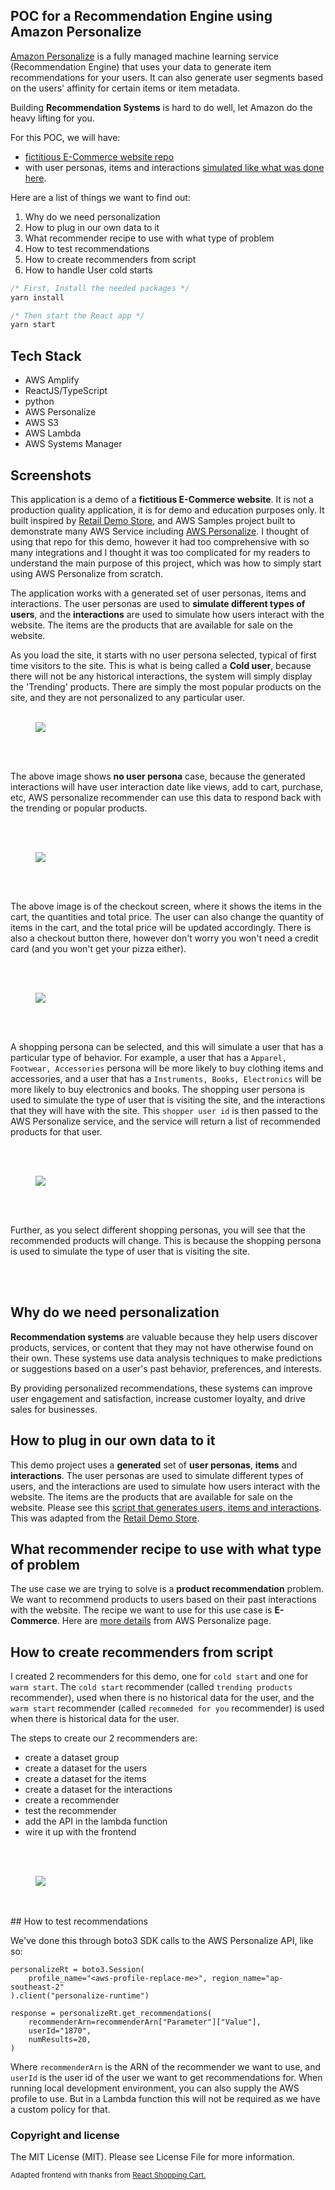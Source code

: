 ## POC for a Recommendation Engine using Amazon Personalize

[Amazon Personalize](https://aws.amazon.com/personalize/) is a fully managed machine learning service (Recommendation Engine) that uses your data to generate item recommendations for your users. It can also generate user segments based on the users' affinity for certain items or item metadata.

Building **Recommendation Systems** is hard to do well, let Amazon do the heavy lifting for you.

For this POC, we will have:

- [fictitious E-Commerce website repo](https://github.com/cevoaustralia/cevo-shopping-demo)
- with user personas, items and interactions [simulated like what was done here](https://github.com/aws-samples/retail-demo-store).

Here are a list of things we want to find out:

1. Why do we need personalization
1. How to plug in our own data to it
1. What recommender recipe to use with what type of problem
1. How to test recommendations
1. How to create recommenders from script
1. How to handle User cold starts

```javascript
/* First, Install the needed packages */
yarn install

/* Then start the React app */
yarn start

```

## Tech Stack
- AWS Amplify
- ReactJS/TypeScript
- python
- AWS Personalize
- AWS S3
- AWS Lambda
- AWS Systems Manager

## Screenshots

This application is a demo of a **fictitious E-Commerce website**. It is not a production quality application, it is for demo and education purposes only. It built inspired by [Retail Demo Store](https://github.com/aws-samples/retail-demo-store), and AWS Samples project built to demonstrate many AWS Service including [AWS Personalize](https://aws.amazon.com/personalize/). I thought of using that repo for this demo, however it had too comprehensive with so many integrations and I thought it was too complicated for my readers to understand the main purpose of this project, which was how to simply start using AWS Personalize from scratch.

The application works with a generated set of user personas, items and interactions. The user personas are used to **simulate different types of users**, and the **interactions** are used to simulate how users interact with the website. The items are the products that are available for sale on the website. 

As you load the site, it starts with no user persona selected, typical of first time visitors to the site. This is what is being called a **Cold user**, because there will not be any historical interactions, the system will simply display the 'Trending' products. There are simply the most popular products on the site, and they are not personalized to any particular user.
<br/>
<br/>

<figure>
	<a href="./images/00-cevo-shopping-demo.png"><img src="./images/00-cevo-shopping-demo.png"></a>
</figure>
<br/>
<br/>

The above image shows **no user persona** case, because the generated interactions will have user interaction date like views, add to cart, purchase, etc, AWS personalize recommender can use this data to respond back with the trending or popular products. 

<br/>
<br/>

<figure>
	<a href="./images/01-checkout-buy.png"><img src="./images/01-checkout-buy.png"></a>
</figure>
<br/>
<br/>

The above image is of the checkout screen, where it shows the items in the cart, the quantities and total price. The user can also change the quantity of items in the cart, and the total price will be updated accordingly. There is also a checkout button there, however don't worry you won't need a credit card (and you won't get your pizza either).

<br/>
<br/>
<figure>
	<a href="./images/02-shopping-persona.png"><img src="./images/02-shopping-persona.png"></a>
</figure>
<br/>
<br/>

A shopping persona can be selected, and this will simulate a user that has a particular type of behavior. For example, a user that has a `Apparel, Footwear, Accessories` persona will be more likely to buy clothing items and accessories, and a user that has a `Instruments, Books, Electronics` will be more likely to buy electronics and books. The shopping user persona is used to simulate the type of user that is visiting the site, and the interactions that they will have with the site. This `shopper user id` is then passed to the AWS Personalize service, and the service will return a list of recommended products for that user.

<br/>
<br/>
<figure>
	<a href="./images/03-another-persona.png"><img src="./images/03-another-persona.png"></a>
</figure>
<br/>
<br/>

Further, as you select different shopping personas, you will see that the recommended products will change. This is because the shopping persona is used to simulate the type of user that is visiting the site.

<br/>
<br/>

## Why do we need personalization

**Recommendation systems** are valuable because they help users discover products, services, or content that they may not have otherwise found on their own. These systems use data analysis techniques to make predictions or suggestions based on a user's past behavior, preferences, and interests.

By providing personalized recommendations, these systems can improve user engagement and satisfaction, increase customer loyalty, and drive sales for businesses.

## How to plug in our own data to it

This demo project uses a **generated** set of **user personas**, **items** and **interactions**. The user personas are used to simulate different types of users, and the interactions are used to simulate how users interact with the website. The items are the products that are available for sale on the website. Please see this [script that generates users, items and interactions](./generators/generate_interactions_personalize.py). This was adapted from the [Retail Demo Store](https://github.com/aws-samples/retail-demo-store).

## What recommender recipe to use with what type of problem
The use case we are trying to solve is a **product recommendation** problem. We want to recommend products to users based on their past interactions with the website. The recipe we want to use for this use case is **E-Commerce**. Here are [more details](https://docs.aws.amazon.com/personalize/latest/dg/ECOMMERCE-items-dataset.html) from AWS Personalize page. 

## How to create recommenders from script

I created 2 recommenders for this demo, one for `cold start` and one for `warm start`. The `cold start` recommender (called `trending products` recommender), used when there is no historical data for the user, and the `warm start` recommender (called `recommeded for you` recommender) is used when there is historical data for the user.

The steps to create our 2 recommenders are:
- create a dataset group
- create a dataset for the users
- create a dataset for the items
- create a dataset for the interactions
- create a recommender
- test the recommender
- add the API in the lambda function
- wire it up with the frontend
<br/>
<br/>
<figure>
	<a href="./images/05-create-recommenders-inprogress.png"><img src="./images/05-create-recommenders-inprogress.png"></a>
</figure>
<br/>
<br/>
## How to test recommendations

We've done this through boto3 SDK calls to the AWS Personalize API, like so:
```
personalizeRt = boto3.Session(
    profile_name="<aws-profile-replace-me>", region_name="ap-southeast-2"
).client("personalize-runtime")

response = personalizeRt.get_recommendations(
    recommenderArn=recommenderArn["Parameter"]["Value"],
    userId="1870",
    numResults=20,
)
```

Where `recommenderArn` is the ARN of the recommender we want to use, and `userId` is the user id of the user we want to get recommendations for. When running local development environment, you can also supply the AWS profile to use. But in a Lambda function this will not be required as we have a custom policy for that.

### Copyright and license

The MIT License (MIT). Please see License File for more information.

<sub>Adapted frontend with thanks from <a href="https://github.com/jeffersonRibeiro/react-shopping-cart">React Shopping Cart.</a></sub>

</p>
